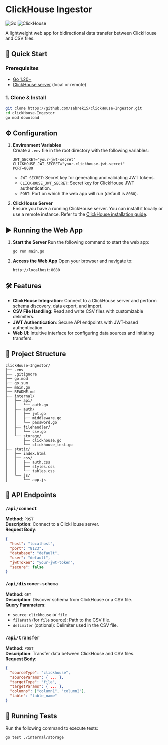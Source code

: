# ClickHouse Ingestor

![Go](https://img.shields.io/badge/Go-1.20+-blue)
![ClickHouse](https://img.shields.io/badge/ClickHouse-22.8+-yellow)

A lightweight web app for bidirectional data transfer between ClickHouse and CSV files.

## 🚀 Quick Start

### Prerequisites
- [Go 1.20+](https://go.dev/dl/)
- [ClickHouse server](https://clickhouse.com/docs/en/install) (local or remote)

### 1. Clone & Install
```bash
git clone https://github.com/sabrek15/clickHouse-Ingestor.git
cd clickHouse-Ingestor
go mod download
```

## ⚙️ Configuration

1. **Environment Variables**  
   Create a `.env` file in the root directory with the following variables:
   ```env
   JWT_SECRET="your-jwt-secret"
   CLICKHOUSE_JWT_SECRET="your-clickhouse-jwt-secret"
   PORT=8080
   ```

   - `JWT_SECRET`: Secret key for generating and validating JWT tokens.
   - `CLICKHOUSE_JWT_SECRET`: Secret key for ClickHouse JWT authentication.
   - `PORT`: Port on which the web app will run (default is `8080`).

2. **ClickHouse Server**  
   Ensure you have a running ClickHouse server. You can install it locally or use a remote instance. Refer to the [ClickHouse installation guide](https://clickhouse.com/docs/en/install).

## ▶️ Running the Web App

1. **Start the Server**
   Run the following command to start the web app:
   ```bash
   go run main.go
   ```

2. **Access the Web App**
   Open your browser and navigate to:
   ```
   http://localhost:8080
   ```

## 🛠️ Features

- **ClickHouse Integration**: Connect to a ClickHouse server and perform schema discovery, data export, and import.
- **CSV File Handling**: Read and write CSV files with customizable delimiters.
- **JWT Authentication**: Secure API endpoints with JWT-based authentication.
- **Web UI**: Intuitive interface for configuring data sources and initiating transfers.

## 📂 Project Structure

```plaintext
clickHouse-Ingestor/
├── .env
├── .gitignore
├── go.mod
├── go.sum
├── main.go
├── README.md
├── internal/
│   ├── api/
│   │   └── auth.go
│   ├── auth/
│   │   ├── jwt.go
│   │   ├── middleware.go
│   │   └── password.go
│   ├── filehandler/
│   │   └── csv.go
│   └── storage/
│       ├── clickhouse.go
│       └── clickhouse_test.go
├── static/
│   ├── index.html
│   ├── css/
│   │   ├── auth.css
│   │   ├── styles.css
│   │   └── tables.css
│   └── js/
│       └── app.js
```

## 📖 API Endpoints

### `/api/connect`  
**Method**: `POST`  
**Description**: Connect to a ClickHouse server.  
**Request Body**:
```json
{
  "host": "localhost",
  "port": "8123",
  "database": "default",
  "user": "default",
  "jwtToken": "your-jwt-token",
  "secure": false
}
```

### `/api/discover-schema`  
**Method**: `GET`  
**Description**: Discover schema from ClickHouse or a CSV file.  
**Query Parameters**:
- `source`: `clickhouse` or `file`
- `filePath` (for `file` source): Path to the CSV file.
- `delimiter` (optional): Delimiter used in the CSV file.

### `/api/transfer`  
**Method**: `POST`  
**Description**: Transfer data between ClickHouse and CSV files.  
**Request Body**:
```json
{
  "sourceType": "clickhouse",
  "sourceParams": { ... },
  "targetType": "file",
  "targetParams": { ... },
  "columns": ["column1", "column2"],
  "table": "table_name"
}
```

## 🧪 Running Tests

Run the following command to execute tests:
```bash
go test ./internal/storage
```
